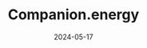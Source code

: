 ---  
layout: startup_page  
title: "Companion.energy"  
id: "companion.energy"  
permalink: "/companionenergycompanion.energy05172024/"  
website: "https://www.companion.energy/"  
funding_round: "Seed"  
funding_amount: "€2.1M"  
investors: "Übermorgen Ventures, Cavalry Ventures, Entourage, Imec.istart Future fund"  
about: "Companion.energy provides a software platform that enables industrial companies to manage their energy demand in real-time using machine learning. The platform analyzes energy contracts and operational data to predict energy needs and costs, helping companies reduce expenses and improve sustainability. This results in significant cost savings (10-30%) and assists in transitioning to renewable energy sources."  
markets: "Energy, Software Development, Business/Productivity Software, Other Energy Services"  
hq: "Ghent, Flanders, Belgium"  
founded_year: "2022"  
linkedin: "https://www.linkedin.com/company/companion-energy"  
twitter: ""  
instagram: ""  
facebook: ""  
crunchbase: "https://www.crunchbase.com/organization/companion-energy"  
pitchbook: "https://pitchbook.com/profiles/company/525392-47"  

date_display: "17-May-2024"  
date: "2024-05-17"

# SEO Optimization  
meta_title: "Companion.energy - Seed Funding (€2.1M)"  
meta_description: "Companion.energy, Companion.energy provides a software platform that enables industrial companies to manage their energy demand in real-time using machine learning. The..."  
meta_keywords: "Companion.energy, Energy, Software Development, Business/Productivity Software, Other Energy Services, Seed funding"  
canonical_url: "https://startup.projectstartups.com/companionenergycompanion.energy05172024/"  
---